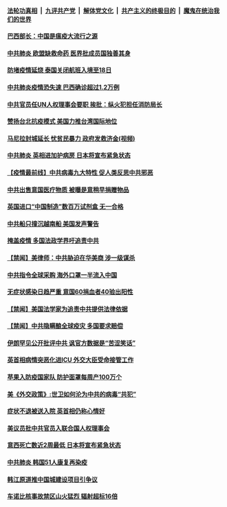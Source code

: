####  [法轮功真相](../../../../basic/blob/master/README.md?t=04071501) &nbsp;|&nbsp; [九评共产党](../../../../9ping.md/blob/master/README.md?t=04071501) &nbsp;|&nbsp; [解体党文化](../../../../jtdwh.md/blob/master/README.md?t=04071501)  &nbsp;|&nbsp; [共产主义的终极目的](../../../../gczydzjmd.md/blob/master/README.md?t=04071501) &nbsp;|&nbsp; [魔鬼在统治我们的世界](../../../../mgztzwmdsj.md/blob/master/README.md?t=04071501) 

#### [巴西部长：中国是瘟疫大流行之源](../pages/prog202/a102817600.md?t=04071501) 

#### [中共肺炎 欧盟缺救命药 医界批成员国独善其身](../pages/prog202/a102817591.md?t=04071501) 

#### [防堵疫情延烧 泰国关闭航班入境至18日](../pages/prog202/a102817552.md?t=04071501) 

#### [中共肺炎疫情恐失速 巴西确诊超过1.2万例](../pages/prog202/a102817527.md?t=04071501) 

#### [中共官员任UN人权理事会要职 挨批：纵火犯担任消防局长](../pages/prog202/a102817508.md?t=04071501) 

#### [赞扬台北抗疫模式 美国力推台湾国际地位](../pages/prog202/a102817497.md?t=04071501) 

#### [马尼拉封城延长 忧贫民暴力 政府发救济金(视频)](../pages/prog202/a102817495.md?t=04071501) 

#### [中共肺炎 英相进加护病房 日本将宣布紧急状态](../pages/prog202/a102817342.md?t=04071501) 

#### [【疫情最前线】中共病毒九大特性 促人类反思中共邪恶](../pages/prog202/a102817407.md?t=04071501) 


#### [中共出售意国医疗物质 被曝是意稍早捐赠物品](../pages/prog202/a102817423.md?t=04071501) 

#### [英国进口“中国制造”数百万试剂盒 无一合格](../pages/prog202/a102817271.md?t=04071501) 

#### [中共船只撞沉越南船 美国发声警告](../pages/prog202/a102817276.md?t=04071501) 

#### [掩盖疫情 多国法政学界吁追责中共](../pages/prog202/a102817354.md?t=04071501) 

#### [【禁闻】美律师：中共胁迫在华美商  涉一级谋杀](../pages/prog202/a102817316.md?t=04071501) 

#### [中共指令全球采购 海外口罩一半流入中国](../pages/prog202/a102817283.md?t=04071501) 

#### [无症状感染日趋严重 意国60捐血者40验出阳性](../pages/prog202/a102817255.md?t=04071501) 

#### [【禁闻】美国法学家为追责中共提供法律依据](../pages/prog202/a102817251.md?t=04071501) 

#### [【禁闻】中共隐瞒酿全球疫灾 多国要求赔偿](../pages/prog202/a102817236.md?t=04071501) 

#### [伊朗罕见公开批评中共 讽官方数据是“苦涩笑话”](../pages/prog202/a102817173.md?t=04071501) 

#### [英首相病情突恶化进ICU 外交大臣受命接管工作](../pages/prog202/a102817210.md?t=04071501) 

#### [苹果入防疫国家队 防护面罩每周产100万个](../pages/prog202/a102817196.md?t=04071501) 

#### [美《外交政策》:世卫如何沦为中共的病毒“共犯”](../pages/prog202/a102817135.md?t=04071501) 

#### [症状不退被送入院 英首相仍称心情好](../pages/prog202/a102817155.md?t=04071501) 


#### [美议员批中共官员入联合国人权理事会](../pages/prog202/a102817136.md?t=04071501) 

#### [意西死亡数近2周最低 日本将宣布紧急状态](../pages/prog202/a102817139.md?t=04071501) 

#### [中共肺炎 韩国51人康复再染疫](../pages/prog202/a102817054.md?t=04071501) 

#### [韩江原道推中国城建设项目引争议](../pages/prog202/a102817042.md?t=04071501) 

#### [车诺比核事故禁区山火猛烈 辐射超标16倍](../pages/prog202/a102817021.md?t=04071501) 

